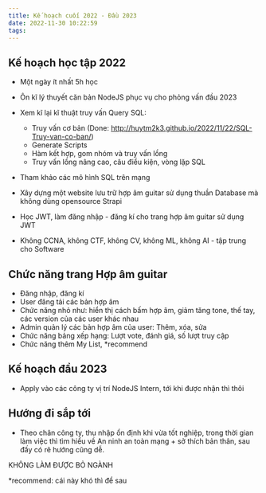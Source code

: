 ```yaml
---
title: Kế hoạch cuối 2022 - Đầu 2023
date: 2022-11-30 10:22:59
tags:
---
```


## Kế hoạch học tập 2022

- Một ngày ít nhất 5h học
- Ôn kĩ lý thuyết căn bản NodeJS phục vụ cho phỏng vấn đầu 2023
- Xem kĩ lại kĩ thuật truy vấn Query SQL:
    - Truy vấn cơ bản (Done: http://huytm2k3.github.io/2022/11/22/SQL-Truy-van-co-ban/)
    - Generate Scripts
    - Hàm kết hợp, gom nhóm và truy vấn lồng
    - Truy vấn lồng nâng cao, câu điều kiện, vòng lặp SQL

- Tham khảo các mô hình SQL trên mạng
- Xây dựng một website lưu trữ hợp âm guitar sử dụng thuần Database mà không dùng opensource Strapi
- Học JWT, làm đăng nhập - đăng kí cho trang hợp âm guitar sử dụng JWT
- Không CCNA, không CTF, không CV, không ML, không AI - tập trung cho Software

## Chức năng trang Hợp âm guitar

- Đăng nhập, đăng kí
- User đăng tải các bản hợp âm
- Chức năng nhỏ như: hiển thị cách bấm hợp âm, giảm tăng tone, thế tay, các version của các user khác nhau
- Admin quản lý các bản hợp âm của user: Thêm, xóa, sửa
- Chức năng bảng xếp hạng: Lượt vote, đánh giá, số lượt truy cập
- Chức năng thêm My List, *recommend

## Kế hoạch đầu 2023

- Apply vào các công ty vị trí NodeJS Intern, tới khi được nhận thì thôi

## Hướng đi sắp tới

- Theo chân công ty, thu nhập ổn định khi vừa tốt nghiệp, trong thời gian làm việc thì tìm hiểu về An ninh an toàn mạng + sở thích bản thân, sau đấy có rẽ hướng cũng dễ.



KHÔNG LÀM ĐƯỢC BỎ NGÀNH

*recommend: cái này khó thì để sau

